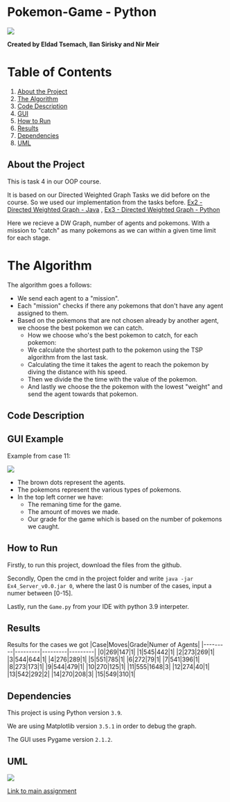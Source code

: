 # Pokemon-Game - Python
![](https://cdn.europosters.eu/image/1300/posters/pokemon-eevee-i32673.jpg)

**Created by Eldad Tsemach, Ilan Sirisky and Nir Meir**


# Table of Contents
1. [About the Project](#About)
2. [The Algorithm](#algorithm)
3. [Code Description](#code)
4. [GUI](#gui)
5. [How to Run](#run)
6. [Results](#results)
7. [Dependencies](#dependencies)
8. [UML](#uml)

## About the Project <a name="About"></a>
This is task 4 in our OOP course.

It is based on our Directed Weighted Graph Tasks we did before on the course. So we used our implementation from the tasks before.
[Ex2 - Directed Weighted Graph - Java](https://github.com/TorNim0s/Directed-Weighted-Grapth) , 
[Ex3 - Directed Weighted Graph - Python](https://github.com/TorNim0s/Directed-Weighted-Graph-Python)

Here we recieve a DW Graph, number of agents and pokemons.
With a mission to "catch" as many pokemons as we can within a given time limit for each stage.

# The Algorithm <a name="algorithm"></a>
The algorithm goes a follows:
 - We send each agent to a "mission".
 - Each "mission" checks if there any pokemons that don't have any agent assigned to them.
 - Based on the pokemons that are not chosen already by another agent, we choose the best pokemon we can catch.
   - How we choose who's the best pokemon to catch, for each pokemon:
   - We calculate the shortest path to the pokemon using the TSP algorithm from the last task.
   - Calculating the time it takes the agent to reach the pokemon by diving the distance with his speed.
   - Then we divide the the time with the value of the pokemon.
   - And lastly we choose the the pokemon with the lowest "weight" and send the agent towards that pokemon.


## Code Description <a name="code"></a>



## GUI Example <a name="gui"></a>
Example from case 11:

![](https://i.imgur.com/IZG769q.png)

- The brown dots represent the agents.
- The pokemons represent the various types of pokemons.
- In the top left corner we have:
   - The remaning time for the game.
   - The amount of moves we made.
   - Our grade for the game which is based on the number of pokemons we caught.

## How to Run <a name="run"></a>
Firstly, to run this project, download the files from the github.

Secondly, Open the cmd in the project folder and write `java -jar Ex4_Server_v0.0.jar 0`, where the last 0 is number of the cases, input a numer between [0-15].

Lastly, run the `Game.py` from your IDE with python 3.9 interpeter.

## Results <a name="results"></a>
Results for the cases we got
|Case|Moves|Grade|Numer of Agents|
|---------|---------|---------|---------|
|0|269|147|1|
|1|545|442|1|
|2|273|269|1|
|3|544|644|1|
|4|276|289|1|
|5|551|785|1|
|6|272|79|1|
|7|541|396|1|
|8|273|173|1|
|9|544|479|1|
|10|270|125|1|
|11|555|1648|3|
|12|274|40|1|
|13|542|292|2|
|14|270|208|3|
|15|549|310|1|

## Dependencies <a name="dependencies"></a>
This project is using Python version `3.9`.

We are using Matplotlib version `3.5.1` in order to debug the graph.

The GUI uses Pygame version `2.1.2`.

## UML <a name="uml"></a>
![](https://i.imgur.com/J5GiUSy.png)

[Link to main assignment](https://github.com/benmoshe/OOP_2021/tree/main/Assignments/Ex4)
